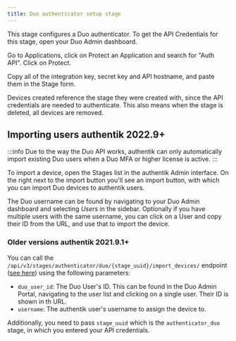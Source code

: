 ```yaml
---
title: Duo authenticator setup stage
---
```


This stage configures a Duo authenticator. To get the API Credentials for this stage, open your Duo Admin dashboard.

Go to Applications, click on Protect an Application and search for "Auth API". Click on Protect.

Copy all of the integration key, secret key and API hostname, and paste them in the Stage form.

Devices created reference the stage they were created with, since the API credentials are needed to authenticate. This also means when the stage is deleted, all devices are removed.

## Importing users <span class="badge badge--version">authentik 2022.9+</span>

:::info
Due to the way the Duo API works, authentik can only automatically import existing Duo users when a Duo MFA or higher license is active.
:::

To import a device, open the Stages list in the authentik Admin interface. On the right next to the import button you'll see an import button, with which you can import Duo devices to authentik users.

The Duo username can be found by navigating to your Duo Admin dashboard and selecting _Users_ in the sidebar. Optionally if you have multiple users with the same username, you can click on a User and copy their ID from the URL, and use that to import the device.

### Older versions <span class="badge badge--version">authentik 2021.9.1+</span>

You can call the `/api/v3/stages/authenticator/duo/{stage_uuid}/import_devices/` endpoint ([see here](https://goauthentik.io/api/#post-/stages/authenticator/duo/-stage_uuid-/import_devices/)) using the following parameters:

- `duo_user_id`: The Duo User's ID. This can be found in the Duo Admin Portal, navigating to the user list and clicking on a single user. Their ID is shown in th URL.
- `username`: The authentik user's username to assign the device to.

Additionally, you need to pass `stage_uuid` which is the `authenticator_duo` stage, in which you entered your API credentials.
